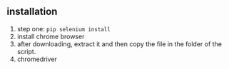 ## installation
1. step one: `pip selenium install`
2. install chrome browser 
3. after downloading, extract it and then copy the file in the folder of the script.
3. chromedriver